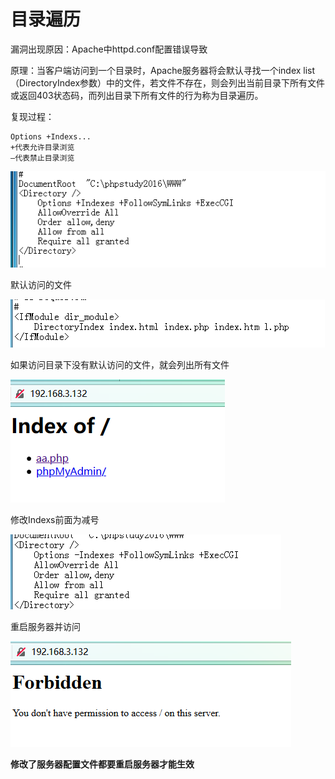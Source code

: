 # 目录遍历

漏洞出现原因：Apache中httpd.conf配置错误导致

原理：当客户端访问到一个目录时，Apache服务器将会默认寻找一个index list（DirectoryIndex参数）中的文件，若文件不存在，则会列出当前目录下所有文件或返回403状态码，而列出目录下所有文件的行为称为目录遍历。

复现过程：

```
Options +Indexs...
+代表允许目录浏览 
–代表禁止目录浏览
```



![](1.png)

默认访问的文件

![](2.png)



如果访问目录下没有默认访问的文件，就会列出所有文件

![](3.png)

修改Indexs前面为减号

![](4.png)

重启服务器并访问

![](5.png)

**修改了服务器配置文件都要重启服务器才能生效**